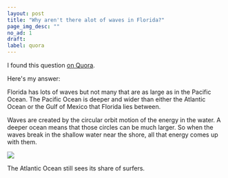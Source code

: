 ```yaml
---
layout: post
title: "Why aren't there alot of waves in Florida?"
page_img_desc: ""
no_ad: 1
draft:
label: quora
---
```


I found this question <a href="https://www.quora.com/Why-arent-there-alot-of-waves-in-Florida/">on Quora</a>.

Here's my answer:

Florida has lots of waves but not many that are as large as in the Pacific Ocean. The Pacific Ocean is deeper and wider than either the Atlantic Ocean or the Gulf of Mexico that Florida lies between.

Waves are created by the circular orbit motion of the energy in the water. A deeper ocean means that those circles can be much larger. So when the waves break in the shallow water near the shore, all that energy comes up with them.

<img src="https://qph.ec.quoracdn.net/main-qimg-85dc0e11c304fd5c1a710514db503e35-c" />

The Atlantic Ocean still sees its share of surfers.
